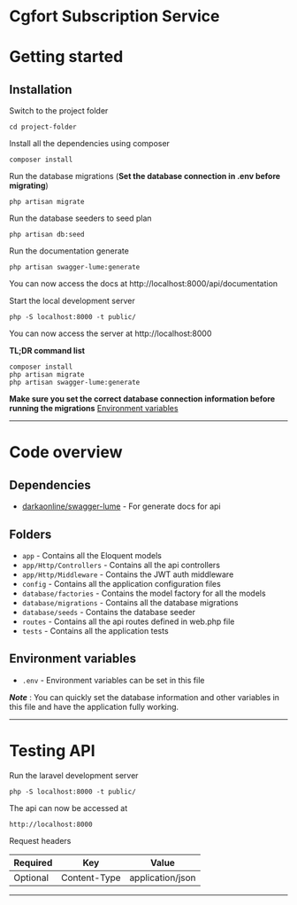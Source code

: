 # Cgfort Subscription Service

# Getting started

## Installation

Switch to the project folder

    cd project-folder

Install all the dependencies using composer

    composer install

Run the database migrations (**Set the database connection in .env before migrating**)

    php artisan migrate

Run the database seeders to seed plan

    php artisan db:seed
    
Run the documentation generate

    php artisan swagger-lume:generate
  
You can now access the docs at http://localhost:8000/api/documentation
    
Start the local development server

    php -S localhost:8000 -t public/

You can now access the server at http://localhost:8000

**TL;DR command list**

    composer install
    php artisan migrate
    php artisan swagger-lume:generate
    
**Make sure you set the correct database connection information before running the migrations** [Environment variables](#environment-variables)
    
----------

# Code overview

## Dependencies

- [darkaonline/swagger-lume](https://github.com/DarkaOnLine/SwaggerLume) - For generate docs for api

## Folders

- `app` - Contains all the Eloquent models
- `app/Http/Controllers` - Contains all the api controllers
- `app/Http/Middleware` - Contains the JWT auth middleware
- `config` - Contains all the application configuration files
- `database/factories` - Contains the model factory for all the models
- `database/migrations` - Contains all the database migrations
- `database/seeds` - Contains the database seeder
- `routes` - Contains all the api routes defined in web.php file
- `tests` - Contains all the application tests

## Environment variables

- `.env` - Environment variables can be set in this file

***Note*** : You can quickly set the database information and other variables in this file and have the application fully working.

----------

# Testing API

Run the laravel development server

    php -S localhost:8000 -t public/

The api can now be accessed at

    http://localhost:8000

Request headers

| **Required** 	| **Key**              	| **Value**        
|----------	|------------------	|------------------	|
| Optional  | Content-Type     	| application/json 	|

----------
